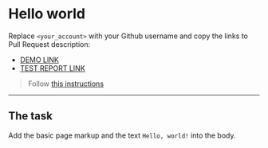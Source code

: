 # Hello world
Replace `<your_account>` with your Github username and copy the links to Pull Request description:
- [DEMO LINK](https://maksym-mishchanchuk.github.io/layout_hello-world/)
- [TEST REPORT LINK](https://maksym-mishchanchuk.github.io/layout_hello-world/report/html_report/)

> Follow [this instructions](https://mate-academy.github.io/layout_task-guideline/#how-to-solve-the-layout-tasks-on-github)
___

## The task
Add the basic page markup and the text `Hello, world!` into the body.
